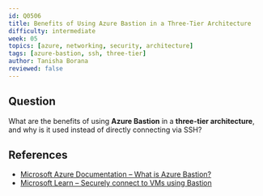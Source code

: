```yaml
---
id: Q0506
title: Benefits of Using Azure Bastion in a Three-Tier Architecture
difficulty: intermediate
week: 05
topics: [azure, networking, security, architecture]
tags: [azure-bastion, ssh, three-tier]
author: Tanisha Borana
reviewed: false
---
```



## Question
What are the benefits of using **Azure Bastion** in a **three-tier architecture**, and why is it used instead of directly connecting via SSH?


## References
- [Microsoft Azure Documentation – What is Azure Bastion?](https://learn.microsoft.com/en-us/azure/bastion/bastion-overview)
- [Microsoft Learn – Securely connect to VMs using Bastion](https://learn.microsoft.com/en-us/azure/bastion/connect-vm-bastion)
